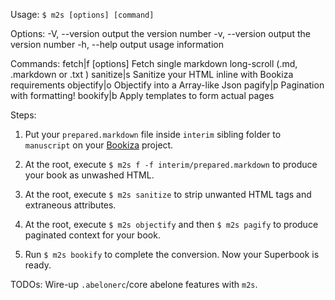 

Usage: `$ m2s [options] [command]`

Options:
  -V, --version      output the version number
  -v, --version      output the version number
  -h, --help         output usage information

Commands:
  fetch|f [options]  Fetch single markdown long-scroll (.md, .markdown or .txt )
  sanitize|s         Sanitize your HTML inline with Bookiza requirements
  objectify|o        Objectify into a Array-like Json
  pagify|p           Pagination with formatting!
  bookify|b          Apply templates to form actual pages


Steps:

1. Put your `prepared.markdown` file inside `interim` sibling folder to `manuscript` on your [Bookiza](https://bookiza.io) project. 

2. At the root, execute `$ m2s f -f interim/prepared.markdown` to produce your book as unwashed HTML.

3. At the root, execute `$ m2s sanitize` to strip unwanted HTML tags and extraneous attributes.

4. At the root, execute `$ m2s objectify` and then `$ m2s pagify` to produce paginated context for your book.

5. Run `$ m2s bookify` to complete the conversion. Now your Superbook is ready.

TODOs: Wire-up `.abelonerc`/core abelone features with `m2s`.

